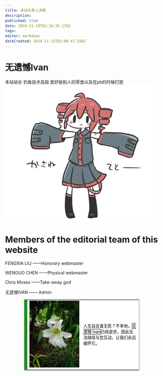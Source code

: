 ```yaml
---
title: 本站负责人详情
description: 
published: true
date: 2024-11-18T02:18:28.170Z
tags: 
editor: markdown
dateCreated: 2024-11-13T02:08:47.550Z
---
```


<style>
  .custom-table {
    background-color: white;
    color: black;
    font-size: 95%;
    width: 75%;
    margin: 0 auto;
    box-shadow: 0 1px 2px 0 rgba(0,0,0,.24), 0 1px 5px 0 rgba(0,0,0,.22), 0 2px 1px -2px rgba(0,0,0,.12);
    border: 1px #AAA solid;
    border-left: 10px solid #228b22;
    border-collapse: collapse;
  }
  
  @media (prefers-color-scheme: dark) {
    .custom-table {
      background-color: black;
      color: white;
      border-left: 10px solid #1E90FF;
    }
  }
</style>

# 无遗憾Ivan

本站站长 钓鱼技术高超 爱好偷别人的零食以及在pb的时候打胶
![teto.png](/teto.png)

# Members of the editorial team of this website

FENGXIA LIU ——Honorary webmaster

WENGUO CHEN ——Physical webmaster

Chris Moses ——Take-away god

无遗憾IVAN —— Admin

<table class="custom-table">
  <tr>
    <td style="min-width:80px;">
      <img src="/death.jpg" alt="death.jpg">
    </td>
    <td style="text-align:left;">
      <p>人生自古谁无死？不幸地，<span style="border:solid thin;">无遗憾 Ivan</span>已经逝世，因此无法继续与您互动，让我们永远缅怀它。</p>
    </td>
  </tr>
</table>
